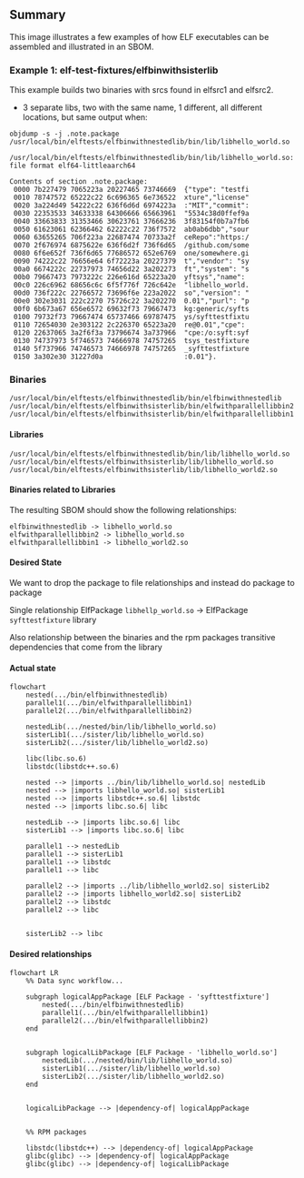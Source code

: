 ## Summary
This image illustrates a few examples of how ELF executables can be assembled and illustrated in an SBOM.

### Example 1: elf-test-fixtures/elfbinwithsisterlib
This example builds two binaries with srcs found in elfsrc1 and elfsrc2.



- 3 separate libs, two with the same name, 1 different, all different locations, but same output when:



```
objdump -s -j .note.package  /usr/local/bin/elftests/elfbinwithnestedlib/bin/lib/libhello_world.so

/usr/local/bin/elftests/elfbinwithnestedlib/bin/lib/libhello_world.so:     file format elf64-littleaarch64

Contents of section .note.package:
 0000 7b227479 7065223a 20227465 73746669  {"type": "testfi
 0010 78747572 65222c22 6c696365 6e736522  xture","license"
 0020 3a224d49 54222c22 636f6d6d 6974223a  :"MIT","commit":
 0030 22353533 34633338 64306666 65663961  "5534c38d0ffef9a
 0040 33663833 31353466 30623761 37666236  3f83154f0b7a7fb6
 0050 61623061 62366462 62222c22 736f7572  ab0ab6dbb","sour
 0060 63655265 706f223a 22687474 70733a2f  ceRepo":"https:/
 0070 2f676974 6875622e 636f6d2f 736f6d65  /github.com/some
 0080 6f6e652f 736f6d65 77686572 652e6769  one/somewhere.gi
 0090 74222c22 76656e64 6f72223a 20227379  t","vendor": "sy
 00a0 6674222c 22737973 74656d22 3a202273  ft","system": "s
 00b0 79667473 7973222c 226e616d 65223a20  yftsys","name":
 00c0 226c6962 68656c6c 6f5f776f 726c642e  "libhello_world.
 00d0 736f222c 22766572 73696f6e 223a2022  so","version": "
 00e0 302e3031 222c2270 75726c22 3a202270  0.01","purl": "p
 00f0 6b673a67 656e6572 69632f73 79667473  kg:generic/syfts
 0100 79732f73 79667474 65737466 69787475  ys/syfttestfixtu
 0110 72654030 2e303122 2c226370 65223a20  re@0.01","cpe":
 0120 22637065 3a2f6f3a 73796674 3a737966  "cpe:/o:syft:syf
 0130 74737973 5f746573 74666978 74757265  tsys_testfixture
 0140 5f737966 74746573 74666978 74757265  _syfttestfixture
 0150 3a302e30 31227d0a                    :0.01"}.
```

### Binaries
```
/usr/local/bin/elftests/elfbinwithnestedlib/bin/elfbinwithnestedlib
/usr/local/bin/elftests/elfbinwithsisterlib/bin/elfwithparallellibbin2
/usr/local/bin/elftests/elfbinwithsisterlib/bin/elfwithparallellibbin1
```

#### Libraries
```
/usr/local/bin/elftests/elfbinwithnestedlib/bin/lib/libhello_world.so
/usr/local/bin/elftests/elfbinwithsisterlib/lib/libhello_world.so
/usr/local/bin/elftests/elfbinwithsisterlib/lib/libhello_world2.so
```

#### Binaries related to Libraries
The resulting SBOM should show the following relationships:
```
elfbinwithnestedlib -> libhello_world.so
elfwithparallellibbin2 -> libhello_world.so
elfwithparallellibbin1 -> libhello_world2.so
```
#### Desired State
We want to drop the package to file relationships and instead do package to package

Single relationship
ElfPackage `libhellp_world.so` -> ElfPackage `syfttestfixture` library

Also relationship between the binaries and the rpm packages transitive dependencies that come from the library

#### Actual state
```mermaid
flowchart
    nested(.../bin/elfbinwithnestedlib)
    parallel1(.../bin/elfwithparallellibbin1)
    parallel2(.../bin/elfwithparallellibbin2)
    
    nestedLib(.../nested/bin/lib/libhello_world.so)
    sisterLib1(.../sister/lib/libhello_world.so)
    sisterLib2(.../sister/lib/libhello_world2.so)
    
    libc(libc.so.6)
    libstdc(libstdc++.so.6)

    nested --> |imports ../bin/lib/libhello_world.so| nestedLib
    nested --> |imports libhello_world.so| sisterLib1
    nested --> |imports libstdc++.so.6| libstdc
    nested --> |imports libc.so.6| libc

    nestedLib --> |imports libc.so.6| libc
    sisterLib1 --> |imports libc.so.6| libc

    parallel1 --> nestedLib
    parallel1 --> sisterLib1
    parallel1 --> libstdc
    parallel1 --> libc

    parallel2 --> |imports ../lib/libhello_world2.so| sisterLib2
    parallel2 --> |imports libhello_world2.so| sisterLib2
    parallel2 --> libstdc
    parallel2 --> libc


    sisterLib2 --> libc
```

#### Desired relationships
```mermaid
flowchart LR
    %% Data sync workflow...

    subgraph logicalAppPackage [ELF Package - 'syfttestfixture']
        nested(.../bin/elfbinwithnestedlib)
        parallel1(.../bin/elfwithparallellibbin1)
        parallel2(.../bin/elfwithparallellibbin2)
    end


    subgraph logicalLibPackage [ELF Package - 'libhello_world.so']
        nestedLib(.../nested/bin/lib/libhello_world.so)
        sisterLib1(.../sister/lib/libhello_world.so)
        sisterLib2(.../sister/lib/libhello_world2.so)
    end


    logicalLibPackage --> |dependency-of| logicalAppPackage

  
    %% RPM packages

    libstdc(libstdc++) --> |dependency-of| logicalAppPackage
    glibc(glibc) --> |dependency-of| logicalAppPackage
    glibc(glibc) --> |dependency-of| logicalLibPackage
```

